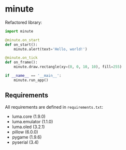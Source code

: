 # minute

Refactored library:

```python
import minute

@minute.on_start
def on_start():
    minute.alert(text='Hello, world!')

@minute.on_tick
def on_frame():
    minute.draw.rectangle(xy=(0, 0, 10, 10), fill=255)

if __name__ == '__main__':
    minute.run_app()
```

## Requirements

All requirements are defined in `requirements.txt`:

- luma.core (1.9.0)
- luma.emulator (1.1.0)
- luma.oled (3.2.1)
- pillow (6.0.0)
- pygame (1.9.6)
- pyserial (3.4)